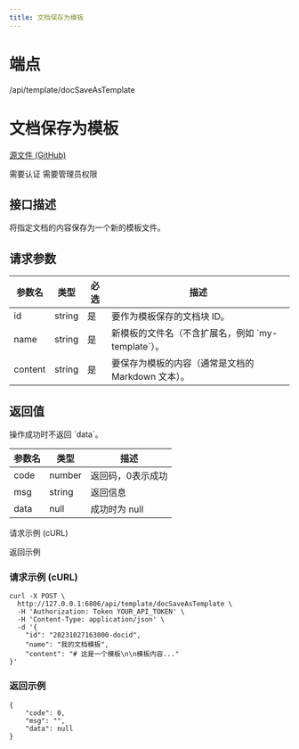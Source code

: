 ```yaml
---
title: 文档保存为模板
---
```

# 端点

/api/template/docSaveAsTemplate

# 文档保存为模板

[源文件 (GitHub)](https://github.com/siyuan-note/siyuan/blob/master/kernel/api/template.go "查看源文件")

需要认证 需要管理员权限

## 接口描述

将指定文档的内容保存为一个新的模板文件。

## 请求参数

| 参数名 | 类型 | 必选 | 描述 |
| --- | --- | --- | --- |
| id | string | 是 | 要作为模板保存的文档块 ID。 |
| name | string | 是 | 新模板的文件名（不含扩展名，例如 \`my-template\`）。 |
| content | string | 是 | 要保存为模板的内容（通常是文档的 Markdown 文本）。 |

## 返回值

操作成功时不返回 \`data\`。

| 参数名 | 类型 | 描述 |
| --- | --- | --- |
| code | number | 返回码，0表示成功 |
| msg | string | 返回信息 |
| data | null | 成功时为 null |

请求示例 (cURL)

返回示例

### 请求示例 (cURL)

```
curl -X POST \
  http://127.0.0.1:6806/api/template/docSaveAsTemplate \
  -H 'Authorization: Token YOUR_API_TOKEN' \
  -H 'Content-Type: application/json' \
  -d '{
    "id": "20231027163000-docid",
    "name": "我的文档模板",
    "content": "# 这是一个模板\n\n模板内容..."
}'
```

### 返回示例

```
{
    "code": 0,
    "msg": "",
    "data": null
}
```

